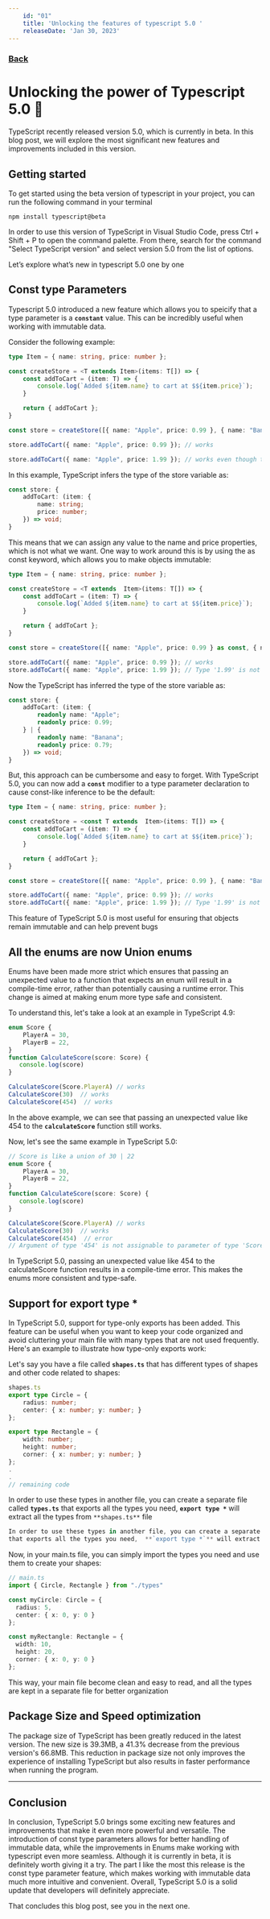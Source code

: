 ```yaml
---
    id: "01"
    title: 'Unlocking the features of typescript 5.0 '
    releaseDate: 'Jan 30, 2023'
---
```


### [Back](/blogs)
# Unlocking the power of Typescript 5.0 :rocket:
TypeScript recently released version 5.0, which is currently in beta. In this blog post, we will explore the most significant new features and improvements included in this version.

## Getting started 
To get started using the beta version of typescript in your project, you can run the following command in your terminal

```shell
npm install typescript@beta
```

In order to use this version of TypeScript in Visual Studio Code, press Ctrl + Shift + P
to open the command palette. From there, search for the command "Select TypeScript version" and select version 5.0 from the list of options.



Let’s explore what’s new in typescript 5.0 one by one



## Const type Parameters
Typescript 5.0 introduced a new feature which allows you to speicify that a type parameter is a **`constant`** value. This can be incredibly useful when working with immutable data.

Consider the following example:

```ts
type Item = { name: string, price: number };

const createStore = <T extends Item>(items: T[]) => {
    const addToCart = (item: T) => {
        console.log(`Added ${item.name} to cart at $${item.price}`);
    }

    return { addToCart };
}

const store = createStore([{ name: "Apple", price: 0.99 }, { name: "Banana", price: 0.79 }]);

store.addToCart({ name: "Apple", price: 0.99 }); // works

store.addToCart({ name: "Apple", price: 1.99 }); // works even though the Apple with price 1.99 is not available in our store
```

In this example, TypeScript infers the type of the store variable as:

```ts
const store: {
    addToCart: (item: {
        name: string;
        price: number;
    }) => void;
}
```

This means that we can assign any value to the name and price properties, which is not what we want. One way to work around this is by using the as const keyword, which allows you to make objects immutable:


```ts
type Item = { name: string, price: number };

const createStore = <T extends  Item>(items: T[]) => {
    const addToCart = (item: T) => {
        console.log(`Added ${item.name} to cart at $${item.price}`);
    }

    return { addToCart };
}

const store = createStore([{ name: "Apple", price: 0.99 } as const, { name: "Banana", price: 0.79 } as const]);

store.addToCart({ name: "Apple", price: 0.99 }); // works
store.addToCart({ name: "Apple", price: 1.99 }); // Type '1.99' is not assignable to type '0.99 | 0.79'.ts(2322)
```

Now the TypeScript has inferred the type of the store variable as:

```ts
const store: {
    addToCart: (item: {
        readonly name: "Apple";
        readonly price: 0.99;
    } | {
        readonly name: "Banana";
        readonly price: 0.79;
    }) => void;
}
```

But, this approach can be cumbersome and easy to forget. With TypeScript 5.0, you can now add a **`const`** modifier to a type parameter declaration to cause const-like inference to be the default:

```ts
type Item = { name: string, price: number };

const createStore = <const T extends  Item>(items: T[]) => {
    const addToCart = (item: T) => {
        console.log(`Added ${item.name} to cart at $${item.price}`);
    }

    return { addToCart };
}

const store = createStore([{ name: "Apple", price: 0.99 }, { name: "Banana", price: 0.79 }]);

store.addToCart({ name: "Apple", price: 0.99 }); // works
store.addToCart({ name: "Apple", price: 1.99 }); // Type '1.99' is not assignable to type '0.99 | 0.79'.ts(2322)
```

This feature of TypeScript 5.0 is most useful for ensuring that objects remain immutable and can help prevent bugs

## All the enums are now Union enums
Enums have been made more strict which ensures that passing an unexpected value to a function that expects an enum will result in a compile-time error, rather than potentially causing a runtime error. This change is aimed at making enum more type safe and consistent. 

To understand this, let's take a look at an example in TypeScript 4.9:

```ts
enum Score {
    PlayerA = 30,
    PlayerB = 22,
}
function CalculateScore(score: Score) {
   console.log(score)
}

CalculateScore(Score.PlayerA) // works 
CalculateScore(30)  // works
CalculateScore(454)  // works
```

In the above example, we can see that passing an unexpected value like 454 to the **`calculateScore`** function still works.

Now, let's see the same example in TypeScript 5.0:

```ts
// Score is like a union of 30 | 22
enum Score {
    PlayerA = 30,
    PlayerB = 22,
}
function CalculateScore(score: Score) {
   console.log(score)
}

CalculateScore(Score.PlayerA) // works 
CalculateScore(30)  // works
CalculateScore(454)  // error
// Argument of type '454' is not assignable to parameter of type 'Score'.ts(2345)
```

In TypeScript 5.0, passing an unexpected value like 454 to the calculateScore
 function results in a compile-time error. This makes the enums more consistent and type-safe.


## Support for export type *

In TypeScript 5.0, support for type-only exports has been added. This feature can be useful when you want to keep your code organized and avoid cluttering your main file with many types that are not used frequently. Here's an example to illustrate how type-only exports work:

Let's say you have a file called **`shapes.ts`** that has different types of shapes and other code related to shapes:

```ts
shapes.ts
export type Circle = {
    radius: number;
    center: { x: number; y: number; }
};

export type Rectangle = {
    width: number;
    height: number;
    corner: { x: number; y: number; }
};
.
.
// remaining code
```

In order to use these types in another file, you can create a separate file called **`types.ts`**
 that exports all the types you need,  **`export type *`** will extract all the types from `**shapes.ts**` file

 ```ts
 In order to use these types in another file, you can create a separate file called **`types.ts`**
 that exports all the types you need,  **`export type *`** will extract all the types from `**shapes.ts**` file
 ```

 Now, in your main.ts file, you can simply import the types you need and use them to create your shapes:

 ```ts
// main.ts
import { Circle, Rectangle } from "./types"

const myCircle: Circle = {
   radius: 5,
   center: { x: 0, y: 0 }
};

const myRectangle: Rectangle = {
   width: 10,
   height: 20,
   corner: { x: 0, y: 0 }
};
```

This way, your main file become clean and easy to read, and all the types are kept in a separate file for better organization


## Package Size and Speed optimization
The package size of TypeScript has been greatly reduced in the latest version. The new size is 39.3MB, a 41.3% decrease from the previous version's 66.8MB. This reduction in package size not only improves the experience of installing TypeScript but also results in faster performance when running the program.



-------------------------------------------------

## Conclusion

In conclusion, TypeScript 5.0 brings some exciting new features and improvements that make it even more powerful and versatile. The introduction of const type parameters allows for better handling of immutable data, while the improvements in Enums make working with typescript even more seamless. Although it is currently in beta, it is definitely worth giving it a try. The part I like the most this release is the const type parameter feature, which makes working with immutable data much more intuitive and convenient. Overall, TypeScript 5.0 is a solid update that developers will definitely appreciate.

That concludes this blog post, see you in the next one.